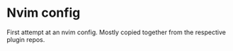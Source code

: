 # Nvim config
First attempt at an nvim config. Mostly copied together from the respective plugin repos.
